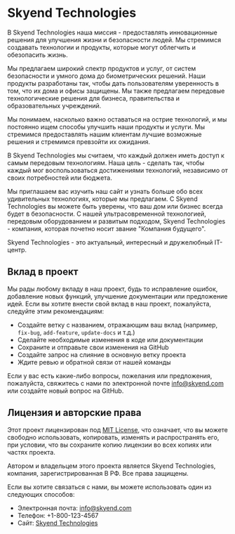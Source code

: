 # Skyend Technologies

В Skyend Technologies наша миссия - предоставлять инновационные решения для улучшения жизни и безопасности людей. Мы стремимся создавать технологии и продукты, которые могут облегчить и обезопасить жизнь.

Мы предлагаем широкий спектр продуктов и услуг, от систем безопасности и умного дома до биометрических решений. Наши продукты разработаны так, чтобы дать пользователям уверенность в том, что их дома и офисы защищены. Мы также предлагаем передовые технологические решения для бизнеса, правительства и образовательных учреждений.

Мы понимаем, насколько важно оставаться на острие технологий, и мы постоянно ищем способы улучшить наши продукты и услуги. Мы стремимся предоставлять нашим клиентам лучшие возможные решения и стремимся превзойти их ожидания.

В Skyend Technologies мы считаем, что каждый должен иметь доступ к самым передовым технологиям. Наша цель - сделать так, чтобы каждый мог воспользоваться достижениями технологий, независимо от своих потребностей или бюджета.

Мы приглашаем вас изучить наш сайт и узнать больше обо всех удивительных технологиях, которые мы предлагаем. С Skyend Technologies вы можете быть уверены, что ваш дом или бизнес всегда будет в безопасности. С нашей ультрасовременной технологией, передовым оборудованием и развитым подходом, Skyend Technologies - компания, которая почетно носит звание \"Компания будущего\".

Skyend Technologies - это актуальный, интересный и дружелюбный IT-центр.


## Вклад в проект

Мы рады любому вкладу в наш проект, будь то исправление ошибок, добавление новых функций, улучшение документации или предложение идей. Если вы хотите внести свой вклад в наш проект, пожалуйста, следуйте этим рекомендациям:

- Создайте ветку с названием, отражающим ваш вклад (например, `fix-bug`, `add-feature`, `update-docs` и т.д.)
- Сделайте необходимые изменения в коде или документации
- Сохраните и отправьте свои изменения на GitHub
- Создайте запрос на слияние в основную ветку проекта
- Ждите ревью и обратной связи от нашей команды

Если у вас есть какие-либо вопросы, пожелания или предложения, пожалуйста, свяжитесь с нами по электронной почте info@skyend.com или создайте новый вопрос на GitHub.


## Лицензия и авторские права

Этот проект лицензирован под [MIT License](https://www.freecodecamp.org/news/how-to-write-a-good-readme-file/), что означает, что вы можете свободно использовать, копировать, изменять и распространять его, при условии, что вы сохраните копию лицензии во всех копиях или частях проекта.

Автором и владельцем этого проекта является Skyend Technologies, компания, зарегистрированная В РФ. Все права защищены.

Если вы хотите связаться с нами, вы можете использовать один из следующих способов:

- Электронная почта: info@skyend.com
- Телефон: +1-800-123-4567
- Сайт: [Skyend Technologies](https://docs.github.com/en/get-started/writing-on-github/getting-started-with-writing-and-formatting-on-github/quickstart-for-writing-on-github)
